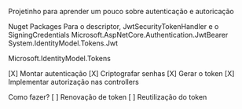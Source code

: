 Projetinho para aprender um pouco sobre
autenticação e autoricação

Nuget Packages
Para o descriptor, JwtSecurityTokenHandler e o SigningCredentials
    Microsoft.AspNetCore.Authentication.JwtBearer
    System.IdentityModel.Tokens.Jwt

Microsoft.IdentityModel.Tokens


[X] Montar autenticação
[X] Criptografar senhas
[X] Gerar o token
[X] Implementar autorização nas controllers


Como fazer?
[ ] Renovação de token
[ ] Reutilização do token 